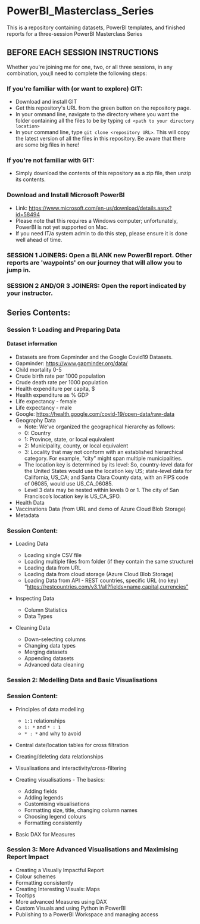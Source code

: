 # PowerBI_Masterclass_Series
This is a repository containing datasets, PowerBI templates, and finished reports for a three-session PowerBI Masterclass Series

## BEFORE EACH SESSION INSTRUCTIONS  
Whether you're joining me for one, two, or all three sessions, in any combination, you;ll need to complete the following steps:

### If you're familiar with (or want to explore) GIT:
* Download and install GIT
* Get this repository's URL from the green button on the repository page.
* In your ommand line, navigate to the directory where you want the folder containing all the files to be by typing `cd <path to your directory location>`
* In your command line, type `git clone <repository URL>`. This will copy the latest version of all the files in this repository. Be aware that there are some big files in here!

### If you're not familiar with GIT:
* Simply download the contents of this repository as a zip file, then unzip its contents.

### Download and Install Microsoft PowerBI
* Link: https://www.microsoft.com/en-us/download/details.aspx?id=58494 
* Please note that this requires a Windows computer; unfortunately, PowerBI is not yet supported on Mac.
* If you need IT/a system admin to do this step, please ensure it is done well ahead of time.

### SESSION 1 JOINERS: Open a BLANK new PowerBI report. Other reports are 'waypoints' on our journey that will allow you to jump in.
### SESSION 2 AND/OR 3 JOINERS: Open the report indicated by your instructor.

## Series Contents:

### Session 1: Loading and Preparing Data

#### Dataset information

* Datasets are from Gapminder and the Google Covid19 Datasets.
* Gapminder: https://www.gapminder.org/data/ 
* Child mortality 0-5
* Crude birth rate per 1000 population
* Crude death rate per 1000 population
* Health expenditure per capita, $
* Health expenditure as % GDP
* Life expectancy - female
* Life expectancy - male
* Google: https://health.google.com/covid-19/open-data/raw-data 
* Geography Data
  * Note: We’ve organized the geographical hierarchy as follows:
  * 0: Country
  * 1: Province, state, or local equivalent
  * 2: Municipality, county, or local equivalent
  * 3: Locality that may not conform with an established hierarchical category. For example, "city" might span multiple municipalities.
  * The location key is determined by its level: So, country-level data for the United States would use the location key US; state-level data for California, US_CA; and Santa Clara County data, with an FIPS code of 06085, would use US_CA_06085.
  * Level 3 data may be nested within levels 0 or 1. The city of San Francisco’s location key is US_CA_SFO.
* Health Data
* Vaccinations Data (from URL and demo of Azure Cloud Blob Storage)
* Metadata 

### Session Content:

* Loading Data 
  * Loading single CSV file
  * Loading multiple files from folder (if they contain the same structure)
  * Loading data from URL
  * Loading data from cloud storage (Azure Cloud Blob Storage)
  * Loading Data from API - REST countries, specific URL (no key) “https://restcountries.com/v3.1/all?fields=name,capital,currencies”

* Inspecting Data
  * Column Statistics
  * Data Types

* Cleaning Data
  * Down-selecting columns
  * Changing data types
  * Merging datasets
  * Appending datasets
  * Advanced data cleaning

### Session 2: Modelling Data and Basic Visualisations

### Session Content:

* Principles of data modelling
  * `1:1` relationships
  * `1: *` and `* : 1`
  * `* : *` and why to avoid
* Central date/location tables for cross filtration
* Creating/deleting data relationships
* Visualisations and interactivity/cross-filtering

* Creating visualisations - The basics:
  * Adding fields
  * Adding legends
  * Customising visualisations
  * Formatting size, title, changing column names
  * Choosing legend colours
  * Formatting consistently
 
* Basic DAX for Measures

### Session 3: More Advanced Visualisations and Maximising Report Impact

* Creating a Visually Impactful Report
* Colour schemes
* Formatting consistently
* Creating Interesting Visuals: Maps
* Tooltips
* More advanced Measures using DAX
* Custom Visuals and using Python in PowerBI
* Publishing to a PowerBI Workspace and managing access

